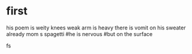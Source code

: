 ﻿# first
his poem is weity 
knees weak 
arm is heavy
there is vomit on his sweater already
mom s spagetti
#he is nervous 
#but on the surface

fs